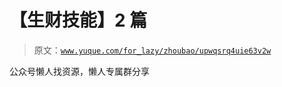 # 【生财技能】2 篇

> 原文：[`www.yuque.com/for_lazy/zhoubao/upwqsrq4uie63v2w`](https://www.yuque.com/for_lazy/zhoubao/upwqsrq4uie63v2w)

公众号懒人找资源，懒人专属群分享